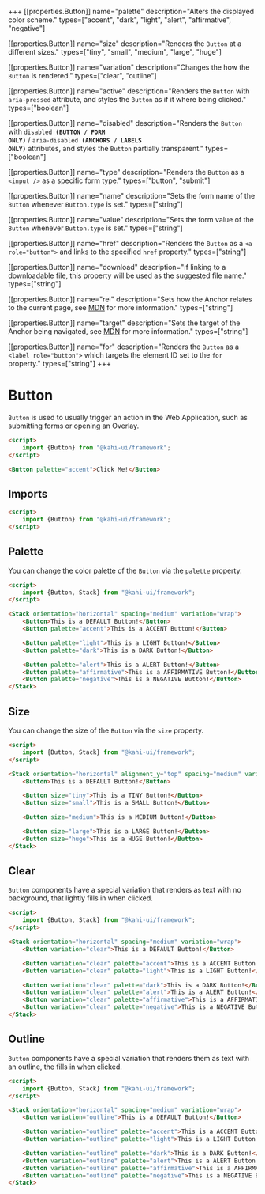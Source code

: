 +++
[[properties.Button]]
name="palette"
description="Alters the displayed color scheme."
types=["accent", "dark", "light", "alert", "affirmative", "negative"]

[[properties.Button]]
name="size"
description="Renders the <code>Button</code> at a different sizes."
types=["tiny", "small", "medium", "large", "huge"]

[[properties.Button]]
name="variation"
description="Changes the how the <code>Button</code> is rendered."
types=["clear", "outline"]

[[properties.Button]]
name="active"
description="Renders the <code>Button</code> with <code>aria-pressed</code> attribute, and styles the <code>Button</code> as if it where being clicked."
types=["boolean"]

[[properties.Button]]
name="disabled"
description="Renders the <code>Button</code> with <code>disabled <strong>(BUTTON / FORM ONLY)</strong></code> / <code>aria-disabled <strong>(ANCHORS / LABELS ONLY)</strong></code> attributes, and styles the <code>Button</code> partially transparent."
types=["boolean"]

[[properties.Button]]
name="type"
description="Renders the <code>Button</code> as a <code>&lt;input /&gt;</code> as a specific form type."
types=["button", "submit"]

[[properties.Button]]
name="name"
description="Sets the form name of the <code>Button</code> whenever <code>Button.type</code> is set."
types=["string"]

[[properties.Button]]
name="value"
description="Sets the form value of the <code>Button</code> whenever <code>Button.type</code> is set."
types=["string"]

[[properties.Button]]
name="href"
description="Renders the <code>Button</code> as a <code>&lt;a role=\"button\"&gt;</code> and links to the specified <code>href</code> property."
types=["string"]

[[properties.Button]]
name="download"
description="If linking to a downloadable file, this property will be used as the suggested file name."
types=["string"]

[[properties.Button]]
name="rel"
description="Sets how the Anchor relates to the current page, see <a href='https://developer.mozilla.org/en-US/docs/Web/HTML/Element/a#attr-rel' rel='noopener noreferrer' target='_blank'>MDN</a> for more information."
types=["string"]

[[properties.Button]]
name="target"
description="Sets the target of the Anchor being navigated, see <a href='https://developer.mozilla.org/en-US/docs/Web/HTML/Element/a#attr-target' rel='noopener noreferrer' target='_blank'>MDN</a> for more information."
types=["string"]

[[properties.Button]]
name="for"
description="Renders the <code>Button</code> as a <code>&lt;label role=\"button\"&gt;</code> which targets the element ID set to the <code>for</code> property."
types=["string"]
+++

# Button

`Button` is used to usually trigger an action in the Web Application, such as submitting forms or opening an Overlay.

<!-- prettier-ignore -->
```html repl Button Preview
<script>
    import {Button} from "@kahi-ui/framework";
</script>

<Button palette="accent">Click Me!</Button>
```

## Imports

```html default Button Imports
<script>
    import {Button} from "@kahi-ui/framework";
</script>
```

## Palette

You can change the color palette of the `Button` via the `palette` property.

<!-- prettier-ignore -->
```html repl Button Palette
<script>
    import {Button, Stack} from "@kahi-ui/framework";
</script>

<Stack orientation="horizontal" spacing="medium" variation="wrap">
    <Button>This is a DEFAULT Button!</Button>
    <Button palette="accent">This is a ACCENT Button!</Button>

    <Button palette="light">This is a LIGHT Button!</Button>
    <Button palette="dark">This is a DARK Button!</Button>

    <Button palette="alert">This is a ALERT Button!</Button>
    <Button palette="affirmative">This is a AFFIRMATIVE Button!</Button>
    <Button palette="negative">This is a NEGATIVE Button!</Button>
</Stack>
```

## Size

You can change the size of the `Button` via the `size` property.

<!-- prettier-ignore -->
```html repl Button Size
<script>
    import {Button, Stack} from "@kahi-ui/framework";
</script>

<Stack orientation="horizontal" alignment_y="top" spacing="medium" variation="wrap">
    <Button>This is a DEFAULT Button!</Button>

    <Button size="tiny">This is a TINY Button!</Button>
    <Button size="small">This is a SMALL Button!</Button>

    <Button size="medium">This is a MEDIUM Button!</Button>

    <Button size="large">This is a LARGE Button!</Button>
    <Button size="huge">This is a HUGE Button!</Button>
</Stack>
```

## Clear

`Button` components have a special variation that renders as text with no background, that lightly fills in when clicked.

<!-- prettier-ignore -->
```html repl Button Clear
<script>
    import {Button, Stack} from "@kahi-ui/framework";
</script>

<Stack orientation="horizontal" spacing="medium" variation="wrap">
    <Button variation="clear">This is a DEFAULT Button!</Button>

    <Button variation="clear" palette="accent">This is a ACCENT Button!</Button>
    <Button variation="clear" palette="light">This is a LIGHT Button!</Button>

    <Button variation="clear" palette="dark">This is a DARK Button!</Button>
    <Button variation="clear" palette="alert">This is a ALERT Button!</Button>
    <Button variation="clear" palette="affirmative">This is a AFFIRMATIVE Button!</Button>
    <Button variation="clear" palette="negative">This is a NEGATIVE Button!</Button>
</Stack>
```

## Outline

`Button` components have a special variation that renders them as text with an outline, the fills in when clicked.

<!-- prettier-ignore -->
```html repl Button Outline
<script>
    import {Button, Stack} from "@kahi-ui/framework";
</script>

<Stack orientation="horizontal" spacing="medium" variation="wrap">
    <Button variation="outline">This is a DEFAULT Button!</Button>

    <Button variation="outline" palette="accent">This is a ACCENT Button!</Button>
    <Button variation="outline" palette="light">This is a LIGHT Button!</Button>

    <Button variation="outline" palette="dark">This is a DARK Button!</Button>
    <Button variation="outline" palette="alert">This is a ALERT Button!</Button>
    <Button variation="outline" palette="affirmative">This is a AFFIRMATIVE Button!</Button>
    <Button variation="outline" palette="negative">This is a NEGATIVE Button!</Button>
</Stack>
```
